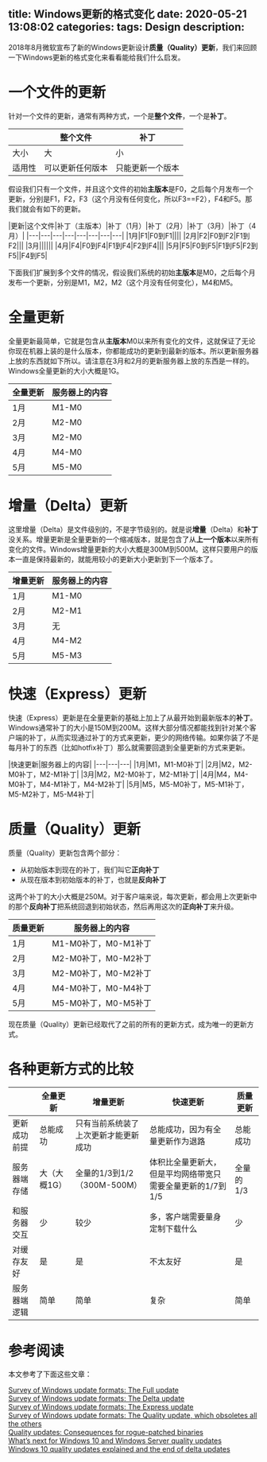 title: Windows更新的格式变化
date: 2020-05-21 13:08:02
categories:
tags: Design
description:
---

2018年8月微软宣布了新的Windows更新设计**质量（Quality）更新**，我们来回顾一下Windows更新的格式变化来看看能给我们什么启发。

# 一个文件的更新
针对一个文件的更新，通常有两种方式，一个是**整个文件**，一个是**补丁**。

|| 整个文件|补丁|
|---|---|---|
|大小|大|小|
|适用性|可以更新任何版本|只能更新一个版本|

假设我们只有一个文件，并且这个文件的初始**主版本**是F0，之后每个月发布一个更新，分别是F1，F2，F3（这个月没有任何变化，所以F3==F2），F4和F5。那我们就会有如下的更新。

|更新|这个文件|补丁（主版本）|补丁（1月）|补丁（2月）|补丁（3月）|补丁（4月）|
|---|---|---|---|---|---|---|---|
|1月|F1|F0到F1||||
|2月|F2|F0到F2|F1到F2|||
|3月||||||
|4月|F4|F0到F4|F1到F4|F2到F4|||
|5月|F5|F0到F5|F1到F5|F2到F5||F4到F5|

下面我们扩展到多个文件的情况，假设我们系统的初始**主版本**是M0，之后每个月发布一个更新，分别是M1，M2，M2（这个月没有任何变化），M4和M5。

# 全量更新

全量更新最简单，它就是包含从**主版本**M0以来所有变化的文件，这就保证了无论你现在机器上装的是什么版本，你都能成功的更新到最新的版本。所以更新服务器上放的东西就如下所以。请注意在3月和2月的更新服务器上放的东西是一样的。Windows全量更新的大小大概是1G。

|全量更新| 服务器上的内容|
|---|---|
|1月|M1-M0|
|2月|M2-M0|
|3月|M2-M0|
|4月|M4-M0|
|5月|M5-M0|


# 增量（Delta）更新

这里增量（Delta）是文件级别的，不是字节级别的。就是说**增量**（Delta）和**补丁**没关系。增量更新是全量更新的一个缩减版本，就是包含了从**上一个版本**以来所有变化的文件。Windows增量更新的大小大概是300M到500M。这样只要用户的版本一直是保持最新的，就能用较小的更新大小更新到下一个版本了。

|增量更新| 服务器上的内容|
|---|---|
|1月|M1-M0|
|2月|M2-M1|
|3月|无|
|4月|M4-M2|
|5月|M5-M3|

# 快速（Express）更新

快速（Express）更新是在全量更新的基础上加上了从最开始到最新版本的**补丁**。Windows通常补丁的大小是150M到200M。这样大部分情况都能找到针对某个客户端的补丁，从而实现通过补丁的方式来更新，更少的网络传输。如果你装了不是每月补丁的东西（比如hotfix补丁）那么就需要回退到全量更新的方式来更新。

|快速更新|服务器上的内容|
|---|---|---|
|1月|M1，M1-M0补丁|
|2月|M2，M2-M0补丁，M2-M1补丁|
|3月|M2，M2-M0补丁，M2-M1补丁|
|4月|M4，M4-M0补丁，M4-M1补丁，M4-M2补丁|
|5月|M5，M5-M0补丁，M5-M1补丁，M5-M2补丁，M5-M4补丁|

# 质量（Quality）更新

质量（Quality）更新包含两个部分：
* 从初始版本到现在的补丁，我们叫它**正向补丁**
* 从现在版本到初始版本的补丁，也就是**反向补丁**

这两个补丁的大小大概是250M。对于客户端来说，每次更新，都会用上次更新中的那个**反向补丁**把系统回退到初始状态，然后再用这次的**正向补丁**来升级。

|质量更新| 服务器上的内容|
|---|---|
|1月|M1-M0补丁，M0-M1补丁|
|2月|M2-M0补丁，M0-M2补丁|
|3月|M2-M0补丁，M0-M2补丁|
|4月|M4-M0补丁，M0-M4补丁|
|5月|M5-M0补丁，M0-M5补丁|

现在质量（Quality）更新已经取代了之前的所有的更新方式，成为唯一的更新方式。

# 各种更新方式的比较

||全量更新|增量更新|快速更新|质量更新|
|---|---|---|---|---|
|更新成功前提|总能成功|只有当前系统装了上次更新才能更新成功|总能成功，因为有全量更新作为退路|总能成功|
|服务器端存储|大（大概1G）|全量的1/3到1/2（300M-500M）|体积比全量更新大，但是平均网络带宽只需要全量更新的1/7到1/5|全量的1/3|
|和服务器交互|少|较少|多，客户端需要量身定制下载什么|少|
|对缓存友好|是|是|不太友好|是|
|服务器端逻辑|简单|简单|复杂|简单|


# 参考阅读
本文参考了下面这些文章：

[Survey of Windows update formats: The Full update](https://devblogs.microsoft.com/oldnewthing/20200210-00/?p=103426)  
[Survey of Windows update formats: The Delta update](https://devblogs.microsoft.com/oldnewthing/20200211-00/?p=103430)  
[Survey of Windows update formats: The Express update](https://devblogs.microsoft.com/oldnewthing/20200212-00/?p=103434)  
[Survey of Windows update formats: The Quality update, which obsoletes all the others](https://devblogs.microsoft.com/oldnewthing/20200213-00/?p=103436)  
[Quality updates: Consequences for rogue-patched binaries](https://devblogs.microsoft.com/oldnewthing/20200214-00/?p=103438)  
[What’s next for Windows 10 and Windows Server quality updates](https://techcommunity.microsoft.com/t5/windows-it-pro-blog/what-s-next-for-windows-10-and-windows-server-quality-updates/ba-p/229461)  
[Windows 10 quality updates explained and the end of delta updates](https://techcommunity.microsoft.com/t5/windows-it-pro-blog/windows-10-quality-updates-explained-and-the-end-of-delta/ba-p/214426)  